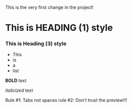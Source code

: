   This is the very first change in the project!

  # This is HEADING (1) style

  ### This is Heading (3) style

  - This
  - is
  - a
  - list

  **BOLD** text

  _italicized_ text
  
  Rule #1: Tabs not spaces
  rule #2: Don't trust the preview!!!
  
